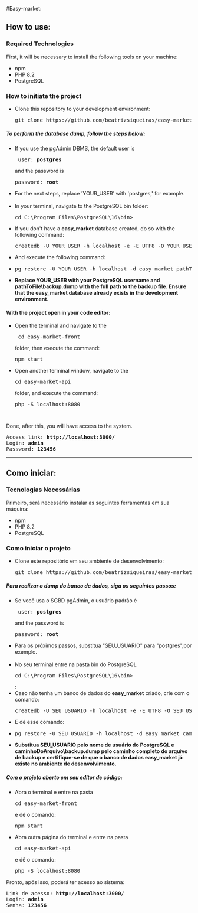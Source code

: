 #Easy-market:

<h2>How to use:</h2>
<h3>Required Technologies</h3>
<p>First, it will be necessary to install the following tools on your machine:</p>
<ul>
<li>npm</li>
<li>PHP 8.2</li>
<li>PostgreSQL</li>
</ul>
<h3>How to initiate the project</h3>
<ul>
<li>Clone this repository to your development environment:
 <pre>git clone https://github.com/beatrizsiqueiras/easy-market.git
</pre>
</li>
</ul>
<h5>To perform the database dump, follow the steps below:</h5>
<ul>
<li>If you use the pgAdmin DBMS, the default user is
<pre> user: <strong>postgres</strong>
</pre>and the password is 
<pre>password: <strong>root</strong></pre></li>
<li>For the next steps, replace 'YOUR_USER' with 'postgres,' for example.</li>
<br>
<li>In your terminal, navigate to the PostgreSQL bin folder: 
<pre>cd C:\Program Files\PostgreSQL\16\bin></pre>
</li>
<li>If you don't have a <strong>easy_market</strong> database created, do so with the following command: <pre>createdb -U YOUR_USER -h localhost -e -E UTF8 -O YOUR_USER easy_market</pre></li>

<li>And execute the following command: </li>

<li><pre>pg_restore -U YOUR_USER -h localhost -d easy_market pathToFile\backup.dump</pre></li>
<li><strong>Replace YOUR_USER with your PostgreSQL username and pathToFile\backup.dump with the full path to the backup file. Ensure that the easy_market database already exists in the development environment.</strong></li>

</ul>
<h4>With the project open in your code editor:</h4>
<ul>
<li>Open the terminal and navigate to the <pre> cd easy-market-front</pre> folder, then execute the command: <pre>npm start</pre></li>
<li>Open another terminal window, navigate to the <pre>cd easy-market-api</pre> folder, and execute the command: <pre>php -S localhost:8080<pre></li>
</ul>
<p>Done, after this, you will have access to the system.</p>
<pre>
Access link: <strong>http://localhost:3000/</strong>
Login: <strong>admin</strong>
Password: <strong>123456</strong></pre>
<hr>
<h2>Como iniciar:</h2>

<h3>Tecnologias Necessárias</h3>
<p>Primeiro, será necessário instalar as seguintes ferramentas em sua máquina: </p>
<ul>
<li>npm</li>
<li>PHP 8.2</li>
<li>PostgreSQL</li>
</ul>

<h3>Como iniciar o projeto</h3>
<ul>
<li>Clone este repositório em seu ambiente de desenvolvimento: <pre>git clone https://github.com/beatrizsiqueiras/easy-market.git
</pre></li>
</ul>
<h5>Para realizar o dump do banco de dados, siga os seguintes passos:</h5>
<ul>
<li>Se você usa o SGBD pgAdmin, o usuário padrão é 
<pre> user: <strong>postgres</strong>
</pre>and the password is
<pre>password: <strong>root</strong>
</pre>
</li>
<li>Para os próximos passos, substitua "SEU_USUARIO" para "postgres",por exemplo.</li>
<br>
<li>No seu terminal entre na pasta bin do PostgreSQL 
<pre>cd C:\Program Files\PostgreSQL\16\bin></pre>:</li>
<li>Caso não tenha um banco de dados do <strong>easy_market</strong> criado, crie com o comando: <pre>createdb -U SEU_USUARIO -h localhost -e -E UTF8 -O SEU_USUARIO easy_market</pre></li>
<li>E dê esse comando: </li>
<li><pre>pg_restore -U SEU_USUARIO -h localhost -d easy_market caminhoDoArquivo\backup.dump</pre></li>
<li> <strong>Substitua SEU_USUARIO pelo nome de usuário do PostgreSQL e caminhoDoArquivo\backup.dump pelo caminho completo do arquivo de backup e certifique-se de que o banco de dados easy_market já existe no ambiente de desenvolvimento.</strong>

</li>
</ul>

<h5>Com o projeto aberto em seu editor de código: </h5>
<ul>
<li>Abra o terminal e entre na pasta <pre>cd easy-market-front</pre> e dê o 
comando: <pre>npm start</pre> </li>
<li>Abra outra página do terminal e entre na pasta <pre>cd easy-market-api</pre> e dê o comando: <pre>php -S localhost:8080</pre> </li>

</ul>
<p>Pronto, após isso, poderá ter acesso ao sistema:</p>
<pre>
Link de acesso: <strong>http://localhost:3000/</strong>
Login: <strong>admin</strong>
Senha: <strong>123456</strong></pre>
